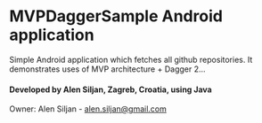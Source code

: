 # MVPDaggerSample Android application

Simple Android application which fetches all github repositories. It demonstrates uses of MVP architecture + Dagger 2...

#### Developed by Alen Siljan, Zagreb, Croatia, using Java ####

Owner: Alen Siljan - alen.siljan@gmail.com
